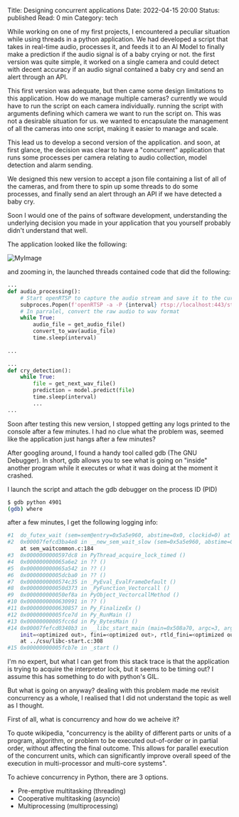 Title: Designing concurrent applications
Date: 2022-04-15 20:00
Status: published
Read: 0 min
Category: tech

While working on one of my first projects, I encountered a peculiar situation while using threads in a python application. We had developed a script
that takes in real-time audio, processes it, and feeds it to an AI Model to finally make a prediction if the audio signal is of a baby crying or not. the first version was quite simple, it worked on a single camera and could detect with decent accuracy if an audio signal contained a baby cry and send an alert through an API.

This first version was adequate, but then came some design limitations to this application. How do we manage multiple cameras? currently we would have to 
run the script on each camera individually. running the script with arguments defining which camera we want to run the script on. This was not a desirable situation for us. we wanted to encapsulate the management of all the cameras into one script, making it easier to manage and scale.

This lead us to develop a second version of the application. and soon, at first glance, the decision was clear to have a "concurrent" application that runs some processes per camera relating to audio collection, model detection and alarm sending.

We designed this new version to accept a json file containing a list of all of the cameras, and from there to spin up some threads to do some processes, and finally send an alert through an API if we have detected a baby cry.

Soon I would one of the pains of software development, understanding the underlying decision you made in your application that you yourself probably didn't understand that well.

The application looked like the following:

![MyImage]({attach}images/threads.png)

and zooming in, the launched threads contained code that did the following:

```python
...
def audio_processing():
    # Start openRTSP to capture the audio stream and save it to the current path every x seconds
    subproces.Popen(f'openRTSP -a -P {interval} rtsp://localhost:443/stream/profile0 ')
    # In parralel, convert the raw audio to wav format
    while True:
        audio_file = get_audio_file()
        convert_to_wav(audio_file)
        time.sleep(interval)
        
...

```

```python
...
def cry_detection():
    while True:
        file = get_next_wav_file()
        prediction = model.predict(file)
        time.sleep(interval)
        ...
...
```

Soon after testing this new version, I stopped getting any logs printed to the console after a few minutes. I had no clue what the problem was, seemed like the application just hangs after a few minutes?

After googling around, I found a handy tool called gdb (The GNU Debugger). In short, gdb allows you to see what is going on "inside" another program while it executes or what it was doing at the moment it crashed.

I launch the script and attach the gdb debugger on the process ID (PID)
```bash
$ gdb python 4901
(gdb) where
```

after a few minutes, I get the following logging info:

```bash
#1  do_futex_wait (sem=sem@entry=0x5a5e960, abstime=0x0, clockid=0) at sem_waitcommon.c:112
#2  0x00007fefcd3ba4e8 in __new_sem_wait_slow (sem=0x5a5e960, abstime=0x0, clockid=0)
    at sem_waitcommon.c:184
#3  0x0000000000597dc8 in PyThread_acquire_lock_timed ()
#4  0x000000000065a6e2 in ?? ()
#5  0x000000000065a542 in ?? ()
#6  0x00000000005dcba0 in ?? ()
#7  0x0000000000574c35 in _PyEval_EvalFrameDefault ()
#8  0x000000000050d373 in _PyFunction_Vectorcall ()
#9  0x000000000050ef8a in PyObject_VectorcallMethod ()
#10 0x0000000000630991 in ?? ()
#11 0x0000000000630857 in Py_FinalizeEx ()
#12 0x00000000005fce7d in Py_RunMain ()
#13 0x00000000005fcc6d in Py_BytesMain ()
#14 0x00007fefcd0340b3 in __libc_start_main (main=0x508a70, argc=3, argv=0x7ffd41cda448, 
    init=<optimized out>, fini=<optimized out>, rtld_fini=<optimized out>, stack_end=0x7ffd41cda438)
    at ../csu/libc-start.c:308
#15 0x00000000005fcb7e in _start ()

```

I'm no expert, but what I can get from this stack trace is that the application is trying to acquire the interpretor lock, but  it seems to be timing out? I assume this has something to do with python's GIL. 

But what is going on anyway? dealing with this problem made me revisit concurrency as a whole, I realised that I did not understand the topic as well as I thought.

First of all, what is concurrency and how do we acheive it?

To quote wikipedia, "concurrency is the ability of different parts or units of a program, algorithm, or problem to be executed out-of-order or in partial order, without affecting the final outcome. This allows for parallel execution of the concurrent units, which can significantly improve overall speed of the execution in multi-processor and multi-core systems".

To achieve concurrency in Python, there are 3 options.


- Pre-emptive multitasking (threading)
- Cooperative multitasking (asyncio)
- Multiprocessing (multiprocessing)